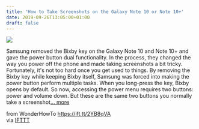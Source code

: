 ```yaml
---
title: 'How to Take Screenshots on the Galaxy Note 10 or Note 10+'
date: 2019-09-26T13:05:00+01:00
draft: false
---
```


[![](https://img.wonderhowto.com/img/53/35/63700868899701/0/take-screenshots-galaxy-note-10-note-10.1280x600.jpg)](https://android.gadgethacks.com/how-to/take-screenshots-galaxy-note-10-note-10-0203092/)

Samsung removed the Bixby key on the Galaxy Note 10 and Note 10+ and gave the power button dual functionality. In the process, they changed the way you power off the phone and made taking screenshots a bit tricky. Fortunately, it's not too hard once you get used to things. By removing the Bixby key while keeping Bixby itself, Samsung was forced into making the power button perform multiple tasks. When you long-press the key, Bixby opens by default. So now, accessing the power menu requires two buttons: power and volume down. But these are the same two buttons you normally take a screenshot[... more](https://android.gadgethacks.com/how-to/take-screenshots-galaxy-note-10-note-10-0203092/)

  
  
from WonderHowTo https://ift.tt/2YB8qVA  
via [IFTTT](https://ifttt.com/?ref=da&site=blogger)